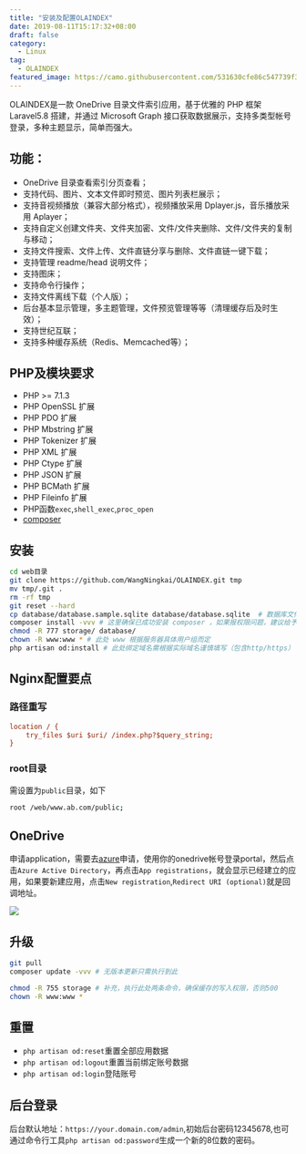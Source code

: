 ```yaml
---
title: "安装及配置OLAINDEX"
date: 2019-08-11T15:17:32+08:00
draft: false
category:
  - Linux
tag:
  - OLAINDEX
featured_image: https://camo.githubusercontent.com/531630cfe86c547739f37171fd200bb1862f073c/68747470733a2f2f692e6c6f6c692e6e65742f323031392f30362f31352f3564303439643732333039633337363133332e706e67
---
```


OLAINDEX是一款 OneDrive 目录文件索引应用，基于优雅的 PHP 框架 Laravel5.8 搭建，并通过 Microsoft Graph 接口获取数据展示，支持多类型帐号登录，多种主题显示，简单而强大。
<!--more-->
## 功能：

- OneDrive 目录查看索引分页查看；
- 支持代码、图片、文本文件即时预览、图片列表栏展示；
- 支持音视频播放（兼容大部分格式），视频播放采用 Dplayer.js，音乐播放采用 Aplayer；
- 支持自定义创建文件夹、文件夹加密、文件/文件夹删除、文件/文件夹的复制与移动；
- 支持文件搜索、文件上传、文件直链分享与删除、文件直链一键下载；
- 支持管理 readme/head 说明文件；
- 支持图床；
- 支持命令行操作；
- 支持文件离线下载（个人版）；
- 后台基本显示管理，多主题管理，文件预览管理等等（清理缓存后及时生效）；
- 支持世纪互联；
- 支持多种缓存系统（Redis、Memcached等）；

## PHP及模块要求

- PHP >= 7.1.3
- PHP OpenSSL 扩展
- PHP PDO 扩展
- PHP Mbstring 扩展
- PHP Tokenizer 扩展
- PHP XML 扩展
- PHP Ctype 扩展
- PHP JSON 扩展
- PHP BCMath 扩展
- PHP Fileinfo 扩展
- PHP函数`exec`,`shell_exec`,`proc_open`
- [composer](https://getcomposer.org)

## 安装

```bash
cd web目录
git clone https://github.com/WangNingkai/OLAINDEX.git tmp 
mv tmp/.git . 
rm -rf tmp 
git reset --hard 
cp database/database.sample.sqlite database/database.sqlite  # 数据库文件
composer install -vvv # 这里确保已成功安装 composer ，如果报权限问题，建议给予用户完整权限。
chmod -R 777 storage/ database/ 
chown -R www:www * # 此处 www 根据服务器具体用户组而定
php artisan od:install # 此处绑定域名需根据实际域名谨慎填写（包含http/https）
```

## Nginx配置要点

### 路径重写

```ini
location / {
    try_files $uri $uri/ /index.php?$query_string;
}
```

### root目录

需设置为`public`目录，如下

```bash
root /web/www.ab.com/public;
```

## OneDrive

申请application，需要去[azure](https://portal.azure.com)申请，使用你的onedrive帐号登录portal，然后点击`Azure Active Directory`，再点击`App registrations`，就会显示已经建立的应用，如果要新建应用，点击`New registration`,`Redirect URI (optional)`就是回调地址。

![](https://oss.zhoutao.ren/img/20190811153241.png)

## 升级

```bash
git pull 
composer update -vvv # 无版本更新只需执行到此

chmod -R 755 storage # 补充，执行此处两条命令，确保缓存的写入权限，否则500
chown -R www:www *
```

## 重置

- `php artisan od:reset`重置全部应用数据
- `php artisan od:logout`重置当前绑定账号数据
- `php artisan od:login`登陆账号

## 后台登录

后台默认地址：`https://your.domain.com/admin`,初始后台密码12345678,也可通过命令行工具`php artisan od:password`生成一个新的8位数的密码。

